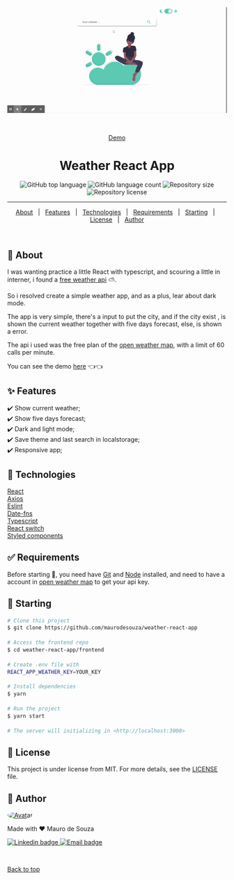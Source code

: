 <div align="center" id="top"> 
  <img src="./.github/app.gif" alt="Weather React App" />

  &#xa0;

  <a href="https://simpleweatherreactapp.netlify.app">Demo</a>
</div>

<h1 align="center">Weather React App</h1>

<p align="center">
  <img alt="GitHub top language" src="https://img.shields.io/github/languages/top/maurodesouza/weather-react-app?color=56BEB8">
  <img alt="GitHub language count" src="https://img.shields.io/github/languages/count/maurodesouza/weather-react-app?color=56BEB8">
  <img alt="Repository size" src="https://img.shields.io/github/repo-size/maurodesouza/weather-react-app?color=56BEB8">
  <img alt="Repository license" src="https://img.shields.io/github/license/maurodesouza/weather-react-app?color=56BEB8">
</p>

<hr>

<p align="center">
  <a href="#speaker-about">About</a> &#xa0; | &#xa0; 
  <a href="#sparkles-features">Features</a> &#xa0; | &#xa0;
  <a href="#rocket-technologies">Technologies</a> &#xa0; | &#xa0;
  <a href="#white_check_mark-requirements">Requirements</a> &#xa0; | &#xa0;
  <a href="#checkered_flag-starting">Starting</a> &#xa0; | &#xa0;
  <a href="#memo-license">License</a> &#xa0; | &#xa0;
  <a href="#wave-author">Author</a>
</p>

&#xa0;

## :dart: About ##

I was wanting practice a little React with typescript, and scouring a little in interner, i found a [free weather api](https://openweathermap.org) :partly_sunny:.

So i resolved create a simple weather app, and as a plus, lear about dark mode.

The app is very simple, there's a input to put the city, and if the city exist , is shown the current weather together with five days forecast, else, is shown a error.

The api i used was the free plan of the [open weather map](https://openweathermap.org), with a limit of 60 calls per minute.

You can see the demo <a href="https://simpleweatherreactapp.netlify.app">here</a> :point_left::point_left:


## :sparkles: Features ##

:heavy_check_mark: Show current weather;\
:heavy_check_mark: Show five days forecast;\
:heavy_check_mark: Dark and light mode;\
:heavy_check_mark: Save theme and last search in localstorage;\
:heavy_check_mark: Responsive app;

## :rocket: Technologies ##

[React](https://pt-br.reactjs.org)\
[Axios](https://github.com/axios/axios)\
[Eslint](https://eslint.org)\
[Date-fns](https://date-fns.org)\
[Typescript](https://www.typescriptlang.org)\
[React switch](https://www.npmjs.com/package/react-switch)\
[Styled components](https://styled-components.com)

## :white_check_mark: Requirements ##

Before starting :checkered_flag:, you need have [Git](https://git-scm.com) and [Node](https://nodejs.org/en/) installed, and need to have a account in [open weather map](https://openweathermap.org) to get your api key.

## :checkered_flag: Starting ##

```bash
# Clone this project
$ git clone https://github.com/maurodesouza/weather-react-app

# Access the frontend repo
$ cd weather-react-app/frontend

# Create .env file with
REACT_APP_WEATHER_KEY=YOUR_KEY

# Install dependencies
$ yarn

# Run the project
$ yarn start

# The server will initializing in <http://localhost:3000>
```

## :memo: License ##

This project is under license from MIT. For more details, see the [LICENSE](LICENSE.md) file.

## :wave: Author ##

<a href="https://github.com/maurodesouza">
  <img style="border-radius: 50%;" width="100px" src="https://avatars3.githubusercontent.com/u/54520907?v=4" alt="Avatar">
</a>

Made with :heart: Mauro de Souza

<a href="https://www.linkedin.com/in/maurodesouza-4321/">
  <img src="https://img.shields.io/badge/Mauro%20de%20Souza-0078D8?style=flat&logo=Linkedin&logoColor=white" alt="Linkedin badge"/>
</a>

<a href="mailto:maurodesouza2017@hotmail.com">
  <img src="https://img.shields.io/badge/maurodesouza2017@hotmail.com-0078D8?style=flat&logo=microsoft-outlook&logoColor=white" alt="Email badge"/>
</a>

&#xa0;

<a href="#top">Back to top</a>
